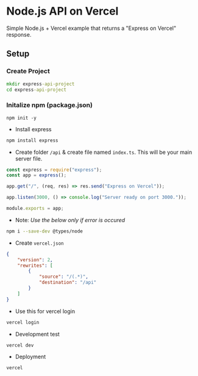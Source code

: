 # Node.js API on Vercel

Simple Node.js + Vercel example that returns a "Express on Vercel" response.

## Setup

### Create Project

```cmd
mkdir express-api-project
cd express-api-project
```

### Initalize npm (package.json)

```terminal
npm init -y
```

- Install express

```bash
npm install express
```

- Create folder `/api` & create file named `index.ts`. This will be your main server file.

```typescript
const express = require("express");
const app = express();

app.get("/", (req, res) => res.send("Express on Vercel"));

app.listen(3000, () => console.log("Server ready on port 3000."));

module.exports = app;
```

- Note: *Use the below only if error is occured*

```bash
npm i --save-dev @types/node
```

- Create `vercel.json`

```json
{
    "version": 2,
    "rewrites": [
        {
            "source": "/(.*)",
            "destination": "/api"
        }
    ]
}
```

- Use this for vercel login

```bash
vercel login
```

- Development test

```bash
vercel dev
```

- Deployment

```bash
vercel
```
